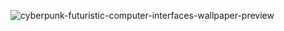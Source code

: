 
![cyberpunk-futuristic-computer-interfaces-wallpaper-preview](https://user-images.githubusercontent.com/55303037/165060541-4f6bc5bd-e366-4a27-9132-f2b4f2263b03.jpg)
